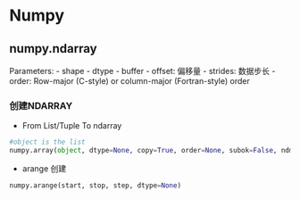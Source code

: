 # Numpy

## numpy.ndarray

Parameters:
    - shape
    - dtype
    - buffer
    - offset: 偏移量
    - strides: 数据步长
    - order:  Row-major (C-style) or column-major (Fortran-style) order
    
### 创建NDARRAY

- From List/Tuple To ndarray


```py
#object is the list
numpy.array(object, dtype=None, copy=True, order=None, subok=False, ndmin=0)
```


- arange 创建

```py
numpy.arange(start, stop, step, dtype=None)
```